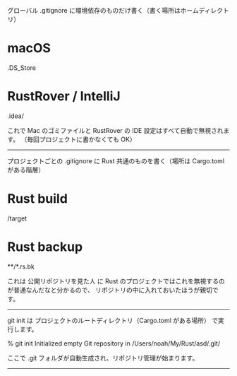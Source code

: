 
グローバル .gitignore に環境依存のものだけ書く（書く場所はホームディレクトリ）

  # macOS
  .DS_Store

  # RustRover / IntelliJ
  .idea/

これで Mac のゴミファイルと RustRover の IDE 設定はすべて自動で無視されます。 （毎回プロジェクトに書かなくても OK）

---

プロジェクトごとの .gitignore に Rust 共通のものを書く（場所は Cargo.toml がある階層）

  # Rust build
  /target

  # Rust backup
  **/*.rs.bk

これは 公開リポジトリを見た人 に Rust のプロジェクトではこれを無視するのが普通なんだなと分かるので、 リポジトリの中に入れておいたほうが親切です。

---

git init は プロジェクトのルートディレクトリ（Cargo.toml がある場所） で実行します。

  % git init
  Initialized empty Git repository in /Users/noah/My/Rust/asd/.git/

ここで .git フォルダが自動生成され、リポジトリ管理が始まります。

---






